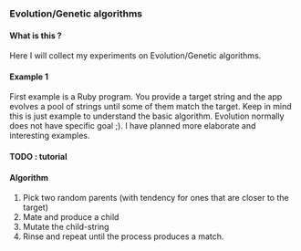 ### Evolution/Genetic algorithms

#### What is this ?

Here I will collect my experiments on Evolution/Genetic algorithms.

#### Example 1

First example is a Ruby program. You provide a target string and the app evolves a pool of strings until some of them match the target.
Keep in mind this is just example to understand the basic algorithm. Evolution normally does not have specific goal ;).
I have planned more elaborate and interesting examples.

#### TODO : tutorial

#### Algorithm

1. Pick two random parents (with tendency for ones that are closer to the target)
2. Mate and produce a child
3. Mutate the child-string
4. Rinse and repeat until the process produces a match.

